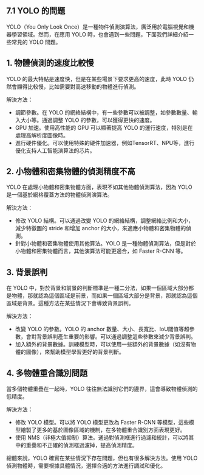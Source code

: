 ## 7.1 YOLO 的問題

YOLO（You Only Look Once）是一種物件偵測演算法，廣泛用於電腦視覺和機器學習領域。然而，在應用 YOLO 時，也會遇到一些問題，下面我們詳細介紹一些常見的 YOLO 問題。

## 1. 物體偵測的速度比較慢

YOLO 的最大特點是速度快，但是在某些場景下要求更高的速度，此時 YOLO 仍然會顯得比較慢，比如需要對高速移動的物體進行偵測。

解決方法：

- 調節參數。在 YOLO 的網絡結構中，有一些參數可以被調整，如參數數量、輸入大小等。通過調整 YOLO 的參數，可以獲得更快的速度。
- GPU 加速。使用高性能的 GPU 可以顯著提高 YOLO 的運行速度，特別是在處理高解析度圖像時。
- 進行硬件優化。可以使用特殊的硬件加速器，例如TensorRT、NPU等，進行優化支持人工智能演算法的芯片。

## 2. 小物體和密集物體的偵測精度不高

YOLO 在處理小物體和密集物體方面，表現不如其他物體偵測算法，因為 YOLO 是一個基於網格覆蓋方法的物體偵測演算法。

解決方法：

- 修改 YOLO 結構。可以通過改變 YOLO 的網絡結構，調整網絡比例和大小，減少特徵圖的 stride 和增加 anchor 的大小，來適應小物體和密集物體的偵測。
- 針對小物體和密集物體使用其他算法。YOLO 是一種物體偵測算法，但是對於小物體和密集物體而言，其他演算法可能更適合，如 Faster R-CNN 等。

## 3. 背景誤判

在 YOLO 中，對於背景和前景的判斷標準是一種二分法，如果一個區域大部分都是物體，那就認為這個區域是前景，而如果一個區域大部分是背景，那就認為這個區域是背景。這種方法在某些情況下會導致背景誤判。

解決方法：

- 改變 YOLO 的參數。YOLO 的 anchor 數量、大小、長寬比、IoU閾值等超參數，會對背景誤判產生重要的影響。可以通過調整這些參數來減少背景誤判。
- 加入額外的背景數據。訓練模型時，可以使用一些額外的背景數據（如沒有物體的圖像），來幫助模型學習更好的背景判斷。

## 4. 多物體重合識別問題

當多個物體重疊在一起時，YOLO 往往無法識別它們的邊界，這會導致物體偵測的低精度。

解決方法：

- 修改 YOLO 模型。可以將 YOLO 模型更改為 Faster R-CNN 等模型，這些模型繪製了更多的基於圖像區域的機制，在多物體重合識別方面表現更好。
- 使用 NMS（非極大值抑制）算法。通過對偵測框進行過濾和統計，可以將其中的重疊和不正確的偵測框過濾掉，提高偵測精度。

總體來說，YOLO 確實在某些情況下存在問題，但也有很多解決方法。使用 YOLO 偵測物體時，需要根據具體情況，選擇合適的方法進行調試和優化。